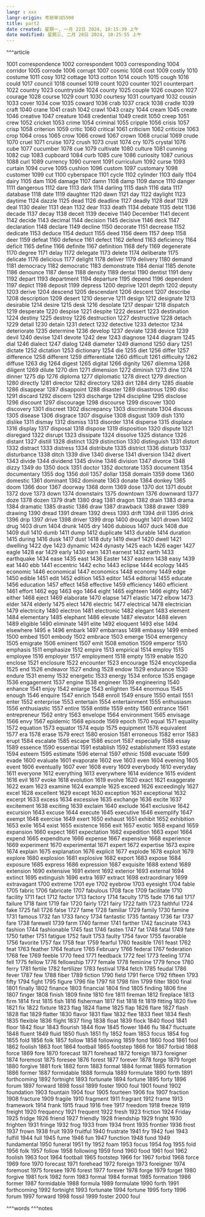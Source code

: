 ```yaml
---
langr : xxx
langr-origin: 考研单词5500
title: part2
date created: 星期一, 一月 22日 2024, 10:15:39 上午
date modified: 星期三, 二月 28日 2024, 10:25:55 上午
---
```


^^^article

1001 correspondence
1002 correspondent
1003 corresponding
1004 corridor
1005 corrode
1006 corrupt
1007 cosmic
1008 cost
1009 costly
1010 costume
1011 cosy
1012 cottage
1013 cotton
1014 couch
1015 cough
1016 could
1017 council
1018 counsel
1019 count
1020 counter
1021 counterpart
1022 country
1023 countryside
1024 county
1025 couple
1026 coupon
1027 courage
1028 course
1029 court
1030 courtesy
1031 courtyard
1032 cousin
1033 cover
1034 cow
1035 coward
1036 crab
1037 crack
1038 cradle
1039 craft
1040 crane
1041 crash
1042 crawl
1043 crazy
1044 cream
1045 create
1046 creative
1047 creature
1048 credential
1049 credit
1050 creep
1051 crew
1052 cricket
1053 crime
1054 criminal
1055 cripple
1056 crisis
1057 crisp
1058 criterion
1059 critic
1060 critical
1061 criticism
1062 criticize
1063 crop
1064 cross
1065 crow
1066 crowd
1067 crown
1068 crucial
1069 crude
1070 cruel
1071 cruise
1072 crush
1073 crust
1074 cry
1075 crystal
1076 cube
1077 cucumber
1078 cue
1079 cultivate
1080 culture
1081 cunning
1082 cup
1083 cupboard
1084 curb
1085 cure
1086 curiosity
1087 curious
1088 curl
1089 currency
1090 current
1091 curriculum
1092 curse
1093 curtain
1094 curve
1095 cushion
1096 custom
1097 customary
1098 customer
1099 cut
1100 cyberspace
1101 cycle
1102 cylinder
1103 daily
1104 dairy
1105 dam
1106 damage
1107 damn
1108 damp
1109 dance
1110 danger
1111 dangerous
1112 dare
1113 dark
1114 darling
1115 dash
1116 data
1117 database
1118 date
1119 daughter
1120 dawn
1121 day
1122 daylight
1123 daytime
1124 dazzle
1125 dead
1126 deadline
1127 deadly
1128 deaf
1129 deal
1130 dealer
1131 dean
1132 dear
1133 death
1134 debate
1135 debt
1136 decade
1137 decay
1138 deceit
1139 deceive
1140 December
1141 decent
1142 decide
1143 decimal
1144 decision
1145 decisive
1146 deck
1147 declaration
1148 declare
1149 decline
1150 decorate
1151 decrease
1152 dedicate
1153 deduce
1154 deduct
1155 deed
1156 deem
1157 deep
1158 deer
1159 defeat
1160 defence
1161 defect
1162 defend
1163 deficiency
1164 deficit
1165 define
1166 definite
1167 definition
1168 defy
1169 degenerate
1170 degree
1171 delay
1172 delegate
1173 delete
1174 deliberate
1175 delicate
1176 delicious
1177 delight
1178 deliver
1179 delivery
1180 demand
1181 democracy
1182 democratic
1183 demonstrate
1184 denial
1185 denote
1186 denounce
1187 dense
1188 density
1189 dental
1190 dentist
1191 deny
1192 depart
1193 department
1194 departure
1195 depend
1196 dependent
1197 depict
1198 deposit
1199 depress
1200 deprive
1201 depth
1202 deputy
1203 derive
1204 descend
1205 descendant
1206 descent
1207 describe
1208 description
1209 desert
1210 deserve
1211 design
1212 designate
1213 desirable
1214 desire
1215 desk
1216 desolate
1217 despair
1218 dispatch
1219 desperate
1220 despise
1221 despite
1222 dessert
1223 destination
1224 destiny
1225 destroy
1226 destruction
1227 destructive
1228 detach
1229 detail
1230 detain
1231 detect
1232 detective
1233 detector
1234 deteriorate
1235 determine
1236 develop
1237 deviate
1238 device
1239 devil
1240 devise
1241 devote
1242 dew
1243 diagnose
1244 diagram
1245 dial
1246 dialect
1247 dialog
1248 diameter
1249 diamond
1250 diary
1251 dictate
1252 dictation
1253 dictionary
1254 die
1255 diet
1256 differ
1257 difference
1258 different
1259 differentiate
1260 difficult
1261 difficulty
1262 diffuse
1263 dig
1264 digest
1265 digital
1266 dignity
1267 dilemma
1268 diligent
1269 dilute
1270 dim
1271 dimension
1272 diminish
1273 dine
1274 dinner
1275 dip
1276 diploma
1277 diplomatic
1278 direct
1279 direction
1280 directly
1281 director
1282 directory
1283 dirt
1284 dirty
1285 disable
1286 disappear
1287 disappoint
1288 disaster
1289 disastrous
1290 disc
1291 discard
1292 discern
1293 discharge
1294 discipline
1295 disclose
1296 discount
1297 discourage
1298 discourse
1299 discover
1300 discovery
1301 discreet
1302 discrepancy
1303 discriminate
1304 discuss
1305 disease
1306 disgrace
1307 disguise
1308 disgust
1309 dish
1310 dislike
1311 dismay
1312 dismiss
1313 disorder
1314 disperse
1315 displace
1316 display
1317 disposal
1318 dispose
1319 disposition
1320 dispute
1321 disregard
1322 disrupt
1323 dissipate
1324 dissolve
1325 distance
1326 distant
1327 distill
1328 distinct
1329 distinction
1330 distinguish
1331 distort
1332 distract
1333 distress
1334 distribute
1335 district
1336 disturb
1337 disturbance
1338 ditch
1339 dive
1340 diverse
1341 diversion
1342 divert
1343 divide
1344 dividend
1345 divine
1346 division
1347 divorce
1348 dizzy
1349 do
1350 dock
1351 doctor
1352 doctorate
1353 document
1354 documentary
1355 dog
1356 doll
1357 dollar
1358 domain
1359 dome
1360 domestic
1361 dominant
1362 dominate
1363 donate
1364 donkey
1365 doom
1366 door
1367 doorway
1368 dorm
1369 dose
1370 dot
1371 doubt
1372 dove
1373 down
1374 downstairs
1375 downtown
1376 downward
1377 doze
1378 dozen
1379 draft
1380 drag
1381 dragon
1382 drain
1383 drama
1384 dramatic
1385 drastic
1386 draw
1387 drawback
1388 drawer
1389 drawing
1390 dread
1391 dream
1392 dress
1393 drift
1394 drill
1395 drink
1396 drip
1397 drive
1398 driver
1399 drop
1400 drought
1401 drown
1402 drug
1403 drum
1404 drunk
1405 dry
1406 dubious
1407 duck
1408 due
1409 dull
1410 dumb
1411 dump
1412 duplicate
1413 durable
1414 duration
1415 during
1416 dusk
1417 dust
1418 duty
1419 dwarf
1420 dwell
1421 dwelling
1422 dye
1423 dynamic
1424 dynasty
1425 each
1426 eager
1427 eagle
1428 ear
1429 early
1430 earn
1431 earnest
1432 earth
1433 earthquake
1434 ease
1435 east
1436 Easter
1437 eastern
1438 easy
1439 eat
1440 ebb
1441 eccentric
1442 echo
1443 eclipse
1444 ecology
1445 economic
1446 economical
1447 economics
1448 economy
1449 edge
1450 edible
1451 edit
1452 edition
1453 editor
1454 editorial
1455 educate
1456 education
1457 effect
1458 effective
1459 efficiency
1460 efficient
1461 effort
1462 egg
1463 ego
1464 eight
1465 eighteen
1466 eighty
1467 either
1468 eject
1469 elaborate
1470 elapse
1471 elastic
1472 elbow
1473 elder
1474 elderly
1475 elect
1476 electric
1477 electrical
1478 electrician
1479 electricity
1480 electron
1481 electronic
1482 elegant
1483 element
1484 elementary
1485 elephant
1486 elevate
1487 elevator
1488 eleven
1489 eligible
1490 eliminate
1491 elite
1492 eloquent
1493 else
1494 elsewhere
1495 e
1496 embark
1497 embarrass
1498 embassy
1499 embed
1500 embed
1501 embody
1502 embrace
1503 emerge
1504 emergency
1505 emigrate
1506 eminent
1507 emit
1508 emotion
1509 emperor
1510 emphasis
1511 emphasize
1512 empire
1513 empirical
1514 employ
1515 employee
1516 employer
1517 employment
1518 empty
1519 enable
1520 enclose
1521 enclosure
1522 encounter
1523 encourage
1524 encyclopedia
1525 end
1526 endeavor
1527 ending
1528 endow
1529 endurance
1530 endure
1531 enemy
1532 energetic
1533 energy
1534 enforce
1535 engage
1536 engagement
1537 engine
1538 engineer
1539 engineering
1540 enhance
1541 enjoy
1542 enlarge
1543 enlighten
1544 enormous
1545 enough
1546 enquire
1547 enrich
1548 enroll
1549 ensure
1550 entail
1551 enter
1552 enterprise
1553 entertain
1554 entertainment
1555 enthusiasm
1556 enthusiastic
1557 entire
1558 entitle
1559 entity
1560 entrance
1561 entrepreneur
1562 entry
1563 envelope
1564 environment
1565 envisage
1566 envy
1567 epidemic
1568 episode
1569 epoch
1570 equal
1571 equality
1572 equation
1573 equator
1574 equip
1575 equipment
1576 equivalent
1577 era
1578 erase
1579 erect
1580 erosion
1581 erroneous
1582 error
1583 erupt
1584 escalate
1585 escape
1586 escort
1587 especially
1588 essay
1589 essence
1590 essential
1591 establish
1592 establishment
1593 estate
1594 esteem
1595 estimate
1596 eternal
1597 ethnic
1598 evacuate
1599 evade
1600 evaluate
1601 evaporate
1602 eve
1603 even
1604 evening
1605 event
1606 eventually
1607 ever
1608 every
1609 everybody
1610 everyday
1611 everyone
1612 everything
1613 everywhere
1614 evidence
1615 evident
1616 evil
1617 evoke
1618 evolution
1619 evolve
1620 exact
1621 exaggerate
1622 exam
1623 examine
1624 example
1625 exceed
1626 exceedingly
1627 excel
1628 excellent
1629 except
1630 exception
1631 exceptional
1632 excerpt
1633 excess
1634 excessive
1635 exchange
1636 excite
1637 excitement
1638 exciting
1639 exclaim
1640 exclude
1641 exclusive
1642 excursion
1643 excuse
1644 execute
1645 executive
1646 exemplify
1647 exempt
1648 exercise
1649 exert
1650 exhaust
1651 exhibit
1652 exhibition
1653 exile
1654 exist
1655 existence
1656 exit
1657 exotic
1658 expand
1659 expansion
1660 expect
1661 expectation
1662 expedition
1663 expel
1664 expend
1665 expenditure
1666 expense
1667 expensive
1668 experience
1669 experiment
1670 experimental
1671 expert
1672 expertise
1673 expire
1674 explain
1675 explanation
1676 explicit
1677 explode
1678 exploit
1679 explore
1680 explosion
1681 explosive
1682 export
1683 expose
1684 exposure
1685 express
1686 expression
1687 exquisite
1688 extend
1689 extension
1690 extensive
1691 extent
1692 exterior
1693 external
1694 extinct
1695 extinguish
1696 extra
1697 extract
1698 extraordinary
1699 extravagant
1700 extreme
1701 eye
1702 eyebrow
1703 eyesight
1704 fable
1705 fabric
1706 fabricate
1707 fabulous
1708 face
1709 facilitate
1710 facility
1711 fact
1712 factor
1713 factory
1714 faculty
1715 fade
1716 fail
1717 failure
1718 faint
1719 fair
1720 fairly
1721 fairy
1722 faith
1723 faithful
1724 fake
1725 fall
1726 false
1727 fame
1728 familiar
1729 family
1730 famine
1731 famous
1732 fan
1733 fancy
1734 fantastic
1735 fantasy
1736 far
1737 fare
1738 farewell
1739 farm
1740 farmer
1741 farther
1742 fascinate
1743 fashion
1744 fashionable
1745 fast
1746 fasten
1747 fat
1748 fatal
1749 fate
1750 father
1751 fatigue
1752 fault
1753 faulty
1754 favor
1755 favorable
1756 favorite
1757 fax
1758 fear
1759 fearful
1760 feasible
1761 feast
1762 feat
1763 feather
1764 feature
1765 February
1766 federal
1767 federation
1768 fee
1769 feeble
1770 feed
1771 feedback
1772 feel
1773 feeling
1774 fell
1775 fellow
1776 fellowship
1777 female
1778 feminine
1779 fence
1780 ferry
1781 fertile
1782 fertilizer
1783 festival
1784 fetch
1785 feudal
1786 fever
1787 few
1788 fiber
1789 fiction
1790 field
1791 fierce
1792 fifteen
1793 fifty
1794 fight
1795 figure
1796 file
1797 fill
1798 film
1799 filter
1800 final
1801 finally
1802 finance
1803 financial
1804 find
1805 finding
1806 fine
1807 finger
1808 finish
1809 finite
1810 fire
1811 fireman
1812 fireplace
1813 firm
1814 first
1815 fish
1816 fisherman
1817 fist
1818 fit
1819 fitting
1820 five
1821 fix
1822 fixture
1823 flag
1824 flame
1825 flap
1826 flare
1827 flash
1828 flat
1829 flatter
1830 flavor
1831 flaw
1832 flee
1833 fleet
1834 flesh
1835 flexible
1836 flight
1837 fling
1838 float
1839 flock
1840 flood
1841 floor
1842 flour
1843 flourish
1844 flow
1845 flower
1846 flu
1847 fluctuate
1848 fluent
1849 fluid
1850 flush
1851 fly
1852 foam
1853 focus
1854 fog
1855 fold
1856 folk
1857 follow
1858 following
1859 fond
1860 food
1861 fool
1862 foolish
1863 foot
1864 football
1865 footstep
1866 for
1867 forbid
1868 force
1869 fore
1870 forecast
1871 forehead
1872 foreign
1873 foreigner
1874 foremost
1875 foresee
1876 forest
1877 forever
1878 forge
1879 forget
1880 forgive
1881 fork
1882 form
1883 formal
1884 format
1885 formation
1886 former
1887 formidable
1888 formula
1889 formulate
1890 forth
1891 forthcoming
1892 fortnight
1893 fortunate
1894 fortune
1895 forty
1896 forum
1897 forward
1898 fossil
1899 foster
1900 foul
1901 found
1902 foundation
1903 fountain
1904 four
1905 fourteen
1906 fox
1907 fraction
1908 fracture
1909 fragile
1910 fragment
1911 fragrant
1912 frame
1913 framework
1914 frank
1915 fraud
1916 free
1917 freedom
1918 freeze
1919 freight
1920 frequency
1921 frequent
1922 fresh
1923 friction
1924 Friday
1925 fridge
1926 friend
1927 friendly
1928 friendship
1929 fright
1930 frighten
1931 fringe
1932 frog
1933 from
1934 front
1935 frontier
1936 frost
1937 frown
1938 fruit
1939 fruitful
1940 frustrate
1941 fry
1942 fuel
1943 fulfill
1944 full
1945 fume
1946 fun
1947 function
1948 fund
1949 fundamental
1950 funeral
1951 fly
1952 foam
1953 focus
1954 fog
1955 fold
1956 folk
1957 follow
1958 following
1959 fond
1960 food
1961 fool
1962 foolish
1963 foot
1964 football
1965 footstep
1966 for
1967 forbid
1968 force
1969 fore
1970 forecast
1971 forehead
1972 foreign
1973 foreigner
1974 foremost
1975 foresee
1976 forest
1977 forever
1978 forge
1979 forget
1980 forgive
1981 fork
1982 form
1983 formal
1984 format
1985 formation
1986 former
1987 formidable
1988 formula
1989 formulate
1990 forth
1991 forthcoming
1992 fortnight
1993 fortunate
1994 fortune
1995 forty
1996 forum
1997 forward
1998 fossil
1999 foster
2000 foul


^^^words
^^^notes
